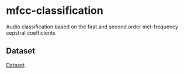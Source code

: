 # mfcc-classification
Audio classification based on the first and second order mel-frequency cepstral coefficients


## Dataset

[Dataset](https://www.kaggle.com/datasets/warcoder/cats-vs-dogs-vs-birds-audio-classification)
